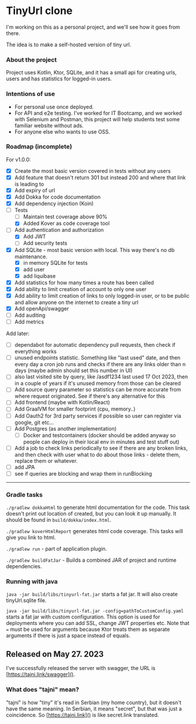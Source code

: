 # TinyUrl clone

I'm working on this as a personal project, and we'll see how it goes from there.

The idea is to make a self-hosted version of tiny url.

### About the project

Project uses Kotlin, Ktor, SQLite, and it has a small api for creating urls, users and has statistics for logged-in
users.

### Intentions of use

* For personal use once deployed.
* For API and e2e testing. I've worked for IT Bootcamp, and we worked with Selenium and Postman, this project will help
  students test some familiar website without ads.
* For anyone else who wants to use OSS.

### Roadmap (incomplete)

For v1.0.0:
- [x] Create the most basic version covered in tests without any users
- [x] Add feature that doesn't return 301 but instead 200 and where that link is leading to
- [x] Add expiry of url
- [x] Add Dokka for code documentation
- [x] Add dependency injection (Koin)
- [ ] Tests
  - [ ] Maintain test coverage above 90%
  - [x] Added Kover as code coverage tool
- [ ] Add authentication and authorization
  - [x] Add JWT
  - [ ] Add security tests
- [x] Add SQLite - most basic version with local. This way there's no db maintenance.
  - [x] in memory SQLite for tests
  - [x] add user
  - [x] add liquibase
- [x] Add statistics for how many times a route has been called
- [x] Add ability to limit creation of account to only one user
- [x] Add ability to limit creation of links to only logged-in user, or to be public and allow anyone on the internet
  to create a tiny url
- [x] Add openApi/swagger
- [ ] Add auditing
- [ ] Add metrics

Add later:

- [ ] dependabot for automatic dependency pull requests, then check if everything works
- [ ] unused endpoints statistic. Something like "last used" date, and then every day a cron job runs and checks if
  there are any links older than n days (maybe admin should set this number in UI)
- [ ] also last visited site by query, like /asdf1234 last used 17 Oct 2023, then in a couple of years if it's unused
  memory from those can be cleared
- [ ] Add source query parameter so statistics can be more accurate from where request originated. See if there's any
  alternative for this
- [ ] Add frontend (maybe with Kotlin/React)
- [ ] Add GraalVM for smaller footprint (cpu, memory..)
- [ ] Add Oauth2 for 3rd party services if possible so user can register via google, git etc...
- [ ] Add Postgres (as another implementation)
  - [ ] Docker and testcontainers (docker should be added anyway so people can deploy in their local env in minutes and
    test stuff out)
- [ ] Add a job to check links periodically to see if there are any broken links, and then check with user what to do
  about those links - delete them, replace them or whatever.
- [ ] add JPA
- [ ] see if queries are blocking and wrap them in runBlocking
---

### Gradle tasks

`./gradlew dokkaHtml` to generate html documentation for the code. This task doesn't print out location of created,
but you can look it up manually. It should be found in `build/dokka/index.html`.

`./gradlew koverHtmlReport` generates html code coverage. This tasks will give you link to html.

`./gradlew run` - part of application plugin.

`./gradlew buildFatJar` - Builds a combined JAR of project and runtime dependencies.

### Running with java

`java -jar build/libs/tinyurl-fat.jar` starts a fat jar. It will also create tinyUrl.sqlite file.

`java -jar build/libs/tinyurl-fat.jar -config=pathToCustomConfig.yaml` starts a fat jar with custom configuration. This
option is used for deployments where you can add SSL, change JWT properties etc. Note that `=` must be used for
arguments because Ktor treats them as separate arguments if there is just a space instead of equals.

## Released on May 27. 2023

I've successfully released the server with swagger, the URL is [https://tajni.link/swagger]().

### What does "tajni" mean?

"tajni" is how "tiny" it's read in Serbian (my home country), but it doesn't have the same meaning. In Serbian, it means
"secret", but that was just a coincidence. So [https://tajni.link]() is like secret.link translated.  
